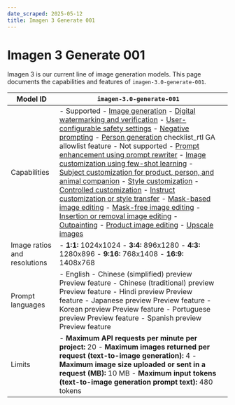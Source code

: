 ```yaml
---
date_scraped: 2025-05-12
title: Imagen 3 Generate 001
---
```


# Imagen 3 Generate 001 

Imagen 3 is our current line of image generation models.
This page documents the capabilities and features of
`imagen-3.0-generate-001`.

| Model ID | `imagen-3.0-generate-001` | |
| --- | --- | --- |
| Capabilities | - Supported - [Image generation](https://cloud.google.com/vertex-ai/generative-ai/docs/image/generate-images) - [Digital watermarking and verification](https://cloud.google.com/vertex-ai/generative-ai/docs/image/generate-images#watermark) - [User-configurable safety settings](https://cloud.google.com/vertex-ai/generative-ai/docs/image/generate-images#safety-filters) - [Negative prompting](https://cloud.google.com/vertex-ai/generative-ai/docs/image/img-gen-prompt-guide#negative-prompts) - [Person generation](https://cloud.google.com/vertex-ai/generative-ai/docs/image/responsible-ai-imagen#person-face-gen) checklist\_rtl GA allowlist feature - Not supported - [Prompt enhancement using prompt rewriter](https://cloud.google.com/vertex-ai/generative-ai/docs/image/generate-images#prompt-rewriter) - [Image customization using few-shot learning](https://cloud.google.com/vertex-ai/generative-ai/docs/image/subject-customization#subject-customization) - [Subject customization for product, person, and animal companion](https://cloud.google.com/vertex-ai/generative-ai/docs/image/subject-customization) - [Style customization](https://cloud.google.com/vertex-ai/generative-ai/docs/image/style-customization) - [Controlled customization](https://cloud.google.com/vertex-ai/generative-ai/docs/image/edit-controlled) - [Instruct customization or style transfer](https://cloud.google.com/vertex-ai/generative-ai/docs/image/instruct-customization) - [Mask-based image editing](https://cloud.google.com/vertex-ai/generative-ai/docs/image/edit-inpainting) - [Mask-free image editing](https://cloud.google.com/vertex-ai/generative-ai/docs/image/edit-images) - [Insertion or removal image editing](https://cloud.google.com/vertex-ai/generative-ai/docs/image/instruct-customization) - [Outpainting](https://cloud.google.com/vertex-ai/generative-ai/docs/image/edit-outpainting) - [Product image editing](https://cloud.google.com/vertex-ai/generative-ai/docs/image/edit-product-image) - [Upscale images](https://cloud.google.com/vertex-ai/generative-ai/docs/image/upscale-image) | |
| Image ratios and resolutions | - **1:1:** 1024x1024 - **3:4:** 896x1280 - **4:3:** 1280x896 - **9:16:** 768x1408 - **16:9:** 1408x768 | |
| Prompt languages | - English - Chinese (simplified) preview Preview feature - Chinese (traditional) preview Preview feature - Hindi preview Preview feature - Japanese preview Preview feature - Korean preview Preview feature - Portuguese preview Preview feature - Spanish preview Preview feature |
| Limits | - **Maximum API requests per minute per project:** 20 - **Maximum images returned per request (text-to-image generation):** 4 - **Maximum image size uploaded or sent in a request (MB):** 10 MB - **Maximum input tokens (text-to-image generation prompt text):** 480 tokens | |